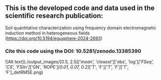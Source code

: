 ## This is the developed code and data used in the scientific research publication: 
Soil quantitative characterization using frequency domain electromagnetic induction method in heterogeneous fields (https://doi.org/10.5194/egusphere-2024-2693)

### Cite this code using the DOI: 10.5281/zenodo.13385390
![Alt text](./output_images/[0.5, 2.5]_['mean', 'closest']_['obs', 'log']_['FSeq', 'CS', 'FSlin']_['GN', 'ROPE']_[0.01, 0.07, 0.2]_['T', 'F']_['T', 'F']_['T', 'F']_detRMSE.png)


